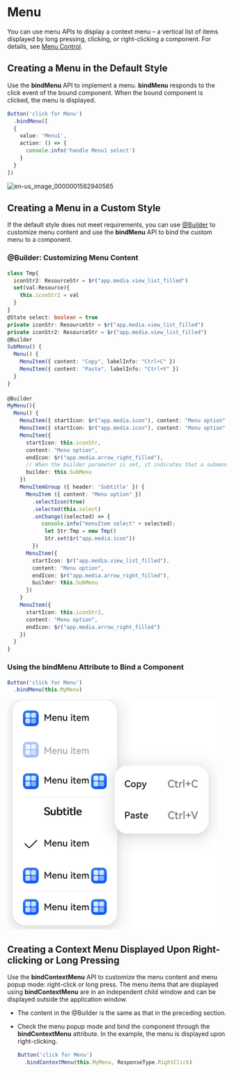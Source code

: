 # Menu


You can use menu APIs to display a context menu – a vertical list of items displayed by long pressing, clicking, or right-clicking a component. For details, see [Menu Control](../reference/arkui-ts/ts-universal-attributes-menu.md).


## Creating a Menu in the Default Style

Use the **bindMenu** API to implement a menu. **bindMenu** responds to the click event of the bound component. When the bound component is clicked, the menu is displayed.



```ts
Button('click for Menu')
  .bindMenu([
  {
    value: 'Menu1',
    action: () => {
      console.info('handle Menu1 select')
    }
  }       
])
```


![en-us_image_0000001562940565](figures/en-us_image_0000001562940565.png)


## Creating a Menu in a Custom Style

If the default style does not meet requirements, you can use [\@Builder](../quick-start/arkts-builder.md) to customize menu content and use the **bindMenu** API to bind the custom menu to a component.


### \@Builder: Customizing Menu Content


```ts
class Tmp{
  iconStr2: ResourceStr = $r("app.media.view_list_filled")
  set(val:Resource){
    this.iconStr2 = val
  }
}
@State select: boolean = true
private iconStr: ResourceStr = $r("app.media.view_list_filled")
private iconStr2: ResourceStr = $r("app.media.view_list_filled")
@Builder
SubMenu() {
  Menu() {
    MenuItem({ content: "Copy", labelInfo: "Ctrl+C" })
    MenuItem({ content: "Paste", labelInfo: "Ctrl+V" })
  }
}

@Builder
MyMenu(){
  Menu() {
    MenuItem({ startIcon: $r("app.media.icon"), content: "Menu option" })
    MenuItem({ startIcon: $r("app.media.icon"), content: "Menu option" }).enabled(false)
    MenuItem({
      startIcon: this.iconStr,
      content: "Menu option",
      endIcon: $r("app.media.arrow_right_filled"),
      // When the builder parameter is set, it indicates that a submenu is bound to a menu item. When the user hovers the cursor over the menu item, the submenu is displayed.
      builder: this.SubMenu
    })
    MenuItemGroup ({ header: 'Subtitle' }) {
      MenuItem ({ content: "Menu option" })
        .selectIcon(true)
        .selected(this.select)
        .onChange((selected) => {
           console.info("menuItem select" + selected);
            let Str:Tmp = new Tmp()
            Str.set($r("app.media.icon"))
        })
      MenuItem({
        startIcon: $r("app.media.view_list_filled"),
        content: "Menu option",
        endIcon: $r("app.media.arrow_right_filled"),
        builder: this.SubMenu
      })
    }
    MenuItem({
      startIcon: this.iconStr2,
      content: "Menu option",
      endIcon: $r("app.media.arrow_right_filled")
    })
  }
}
```


### Using the bindMenu Attribute to Bind a Component


```ts
Button('click for Menu')
  .bindMenu(this.MyMenu)
```


![en-us_image_0000001511580924](figures/en-us_image_0000001511580924.png)


## Creating a Context Menu Displayed Upon Right-clicking or Long Pressing

Use the **bindContextMenu** API to customize the menu content and menu popup mode: right-click or long press. The menu items that are displayed using **bindContextMenu** are in an independent child window and can be displayed outside the application window.


- The content in the @Builder is the same as that in the preceding section.

- Check the menu popup mode and bind the component through the **bindContextMenu** attribute. In the example, the menu is displayed upon right-clicking.

  ```ts
  Button('click for Menu')
    .bindContextMenu(this.MyMenu, ResponseType.RightClick)
  ```
